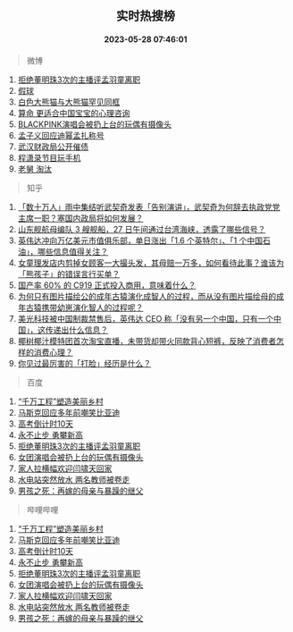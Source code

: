 <div align="center"><h2>实时热搜榜</h2><h4>2023-05-28 07:46:01</h4></div>

> 微博  

1. [拒绝董明珠3次的主播评孟羽童离职](https://s.weibo.com/weibo?q=%23%E6%8B%92%E7%BB%9D%E8%91%A3%E6%98%8E%E7%8F%A03%E6%AC%A1%E7%9A%84%E4%B8%BB%E6%92%AD%E8%AF%84%E5%AD%9F%E7%BE%BD%E7%AB%A5%E7%A6%BB%E8%81%8C%23&t=31&band_rank=1&Refer=top)<br />
2. [假球](https://s.weibo.com/weibo?q=%E5%81%87%E7%90%83&t=31&band_rank=2&Refer=top)<br />
3. [白色大熊猫与大熊猫罕见同框](https://s.weibo.com/weibo?q=%23%E7%99%BD%E8%89%B2%E5%A4%A7%E7%86%8A%E7%8C%AB%E4%B8%8E%E5%A4%A7%E7%86%8A%E7%8C%AB%E7%BD%95%E8%A7%81%E5%90%8C%E6%A1%86%23&t=31&band_rank=3&Refer=top)<br />
4. [算命 更适合中国宝宝的心理咨询](https://s.weibo.com/weibo?q=%E7%AE%97%E5%91%BD%20%E6%9B%B4%E9%80%82%E5%90%88%E4%B8%AD%E5%9B%BD%E5%AE%9D%E5%AE%9D%E7%9A%84%E5%BF%83%E7%90%86%E5%92%A8%E8%AF%A2&t=31&band_rank=4&Refer=top)<br />
5. [BLACKPINK演唱会被扔上台的玩偶有摄像头](https://s.weibo.com/weibo?q=%23BLACKPINK%E6%BC%94%E5%94%B1%E4%BC%9A%E8%A2%AB%E6%89%94%E4%B8%8A%E5%8F%B0%E7%9A%84%E7%8E%A9%E5%81%B6%E6%9C%89%E6%91%84%E5%83%8F%E5%A4%B4%23&t=31&band_rank=5&Refer=top)<br />
6. [孟子义回应迪幂孟扎称号](https://s.weibo.com/weibo?q=%23%E5%AD%9F%E5%AD%90%E4%B9%89%E5%9B%9E%E5%BA%94%E8%BF%AA%E5%B9%82%E5%AD%9F%E6%89%8E%E7%A7%B0%E5%8F%B7%23&t=31&band_rank=6&Refer=top)<br />
7. [武汉财政局公开催债](https://s.weibo.com/weibo?q=%23%E6%AD%A6%E6%B1%89%E8%B4%A2%E6%94%BF%E5%B1%80%E5%85%AC%E5%BC%80%E5%82%AC%E5%80%BA%23&t=31&band_rank=7&Refer=top)<br />
8. [程潇录节目玩手机](https://s.weibo.com/weibo?q=%23%E7%A8%8B%E6%BD%87%E5%BD%95%E8%8A%82%E7%9B%AE%E7%8E%A9%E6%89%8B%E6%9C%BA%23&t=31&band_rank=8&Refer=top)<br />
9. [老舅 淘汰](https://s.weibo.com/weibo?q=%E8%80%81%E8%88%85%20%E6%B7%98%E6%B1%B0&t=31&band_rank=9&Refer=top)<br />

> 知乎  

1. [「数十万人」雨中集结听武契奇发表「告别演讲」，武契奇为何辞去执政党党主席一职？塞国内政局将如何发展？](https://www.zhihu.com/question/603283312)<br />
2. [山东舰航母编队 3 艘舰船，27 日午间通过台湾海峡，透露了哪些信号？](https://www.zhihu.com/question/603320386)<br />
3. [英伟达冲向万亿美元市值俱乐部，单日涨出「1.6 个英特尔」、「1 个中国石油」，哪些信息值得关注？](https://www.zhihu.com/question/603327119)<br />
4. [女童理发店内剪掉女顾客一大撮头发，其母赔一万多，如何看待此事？谁该为「熊孩子」的错误言行买单？](https://www.zhihu.com/question/603155943)<br />
5. [国产率 60% 的 C919 正式投入商用，意味着什么？](https://www.zhihu.com/question/603289064)<br />
6. [为何只有图片描绘公的成年古猿演化成智人的过程，而从没有图片描绘母的成年古猿携带幼崽演化智人的过程呢？](https://www.zhihu.com/question/552387727)<br />
7. [美光科技被中国制裁禁售后，英伟达 CEO 称「没有另一个中国，只有一个中国」，这传递出什么信息？](https://www.zhihu.com/question/602921030)<br />
8. [椰树椰汁模特团首次淘宝直播，未带货却带火同款背心短裤，反映了消费者怎样的消费心理？](https://www.zhihu.com/question/603161031)<br />
9. [你见过最厉害的「打脸」经历是什么？](https://www.zhihu.com/question/473217817)<br />

> 百度  

1. [“千万工程”塑造美丽乡村](https://www.baidu.com/s?wd=%E2%80%9C%E5%8D%83%E4%B8%87%E5%B7%A5%E7%A8%8B%E2%80%9D%E5%A1%91%E9%80%A0%E7%BE%8E%E4%B8%BD%E4%B9%A1%E6%9D%91&sa=fyb_news&rsv_dl=fyb_news)<br />
2. [马斯克回应多年前嘲笑比亚迪](https://www.baidu.com/s?wd=%E9%A9%AC%E6%96%AF%E5%85%8B%E5%9B%9E%E5%BA%94%E5%A4%9A%E5%B9%B4%E5%89%8D%E5%98%B2%E7%AC%91%E6%AF%94%E4%BA%9A%E8%BF%AA&sa=fyb_news&rsv_dl=fyb_news)<br />
3. [高考倒计时10天](https://www.baidu.com/s?wd=%E9%AB%98%E8%80%83%E5%80%92%E8%AE%A1%E6%97%B610%E5%A4%A9&sa=fyb_news&rsv_dl=fyb_news)<br />
4. [永不止步 勇攀新高](https://www.baidu.com/s?wd=%E6%B0%B8%E4%B8%8D%E6%AD%A2%E6%AD%A5+%E5%8B%87%E6%94%80%E6%96%B0%E9%AB%98&sa=fyb_news&rsv_dl=fyb_news)<br />
5. [拒绝董明珠3次的主播评孟羽童离职](https://www.baidu.com/s?wd=%E6%8B%92%E7%BB%9D%E8%91%A3%E6%98%8E%E7%8F%A03%E6%AC%A1%E7%9A%84%E4%B8%BB%E6%92%AD%E8%AF%84%E5%AD%9F%E7%BE%BD%E7%AB%A5%E7%A6%BB%E8%81%8C&sa=fyb_news&rsv_dl=fyb_news)<br />
6. [女团演唱会被扔上台的玩偶有摄像头](https://www.baidu.com/s?wd=%E5%A5%B3%E5%9B%A2%E6%BC%94%E5%94%B1%E4%BC%9A%E8%A2%AB%E6%89%94%E4%B8%8A%E5%8F%B0%E7%9A%84%E7%8E%A9%E5%81%B6%E6%9C%89%E6%91%84%E5%83%8F%E5%A4%B4&sa=fyb_news&rsv_dl=fyb_news)<br />
7. [家人拉横幅欢迎闫啸天回家](https://www.baidu.com/s?wd=%E5%AE%B6%E4%BA%BA%E6%8B%89%E6%A8%AA%E5%B9%85%E6%AC%A2%E8%BF%8E%E9%97%AB%E5%95%B8%E5%A4%A9%E5%9B%9E%E5%AE%B6&sa=fyb_news&rsv_dl=fyb_news)<br />
8. [水电站突然放水 两名教师被卷走](https://www.baidu.com/s?wd=%E6%B0%B4%E7%94%B5%E7%AB%99%E7%AA%81%E7%84%B6%E6%94%BE%E6%B0%B4+%E4%B8%A4%E5%90%8D%E6%95%99%E5%B8%88%E8%A2%AB%E5%8D%B7%E8%B5%B0&sa=fyb_news&rsv_dl=fyb_news)<br />
9. [男孩之死：再嫁的母亲与暴躁的继父](https://www.baidu.com/s?wd=%E7%94%B7%E5%AD%A9%E4%B9%8B%E6%AD%BB%EF%BC%9A%E5%86%8D%E5%AB%81%E7%9A%84%E6%AF%8D%E4%BA%B2%E4%B8%8E%E6%9A%B4%E8%BA%81%E7%9A%84%E7%BB%A7%E7%88%B6&sa=fyb_news&rsv_dl=fyb_news)<br />

> 哔哩哔哩  

1. [“千万工程”塑造美丽乡村](https://www.baidu.com/s?wd=%E2%80%9C%E5%8D%83%E4%B8%87%E5%B7%A5%E7%A8%8B%E2%80%9D%E5%A1%91%E9%80%A0%E7%BE%8E%E4%B8%BD%E4%B9%A1%E6%9D%91&sa=fyb_news&rsv_dl=fyb_news)<br />
2. [马斯克回应多年前嘲笑比亚迪](https://www.baidu.com/s?wd=%E9%A9%AC%E6%96%AF%E5%85%8B%E5%9B%9E%E5%BA%94%E5%A4%9A%E5%B9%B4%E5%89%8D%E5%98%B2%E7%AC%91%E6%AF%94%E4%BA%9A%E8%BF%AA&sa=fyb_news&rsv_dl=fyb_news)<br />
3. [高考倒计时10天](https://www.baidu.com/s?wd=%E9%AB%98%E8%80%83%E5%80%92%E8%AE%A1%E6%97%B610%E5%A4%A9&sa=fyb_news&rsv_dl=fyb_news)<br />
4. [永不止步 勇攀新高](https://www.baidu.com/s?wd=%E6%B0%B8%E4%B8%8D%E6%AD%A2%E6%AD%A5+%E5%8B%87%E6%94%80%E6%96%B0%E9%AB%98&sa=fyb_news&rsv_dl=fyb_news)<br />
5. [拒绝董明珠3次的主播评孟羽童离职](https://www.baidu.com/s?wd=%E6%8B%92%E7%BB%9D%E8%91%A3%E6%98%8E%E7%8F%A03%E6%AC%A1%E7%9A%84%E4%B8%BB%E6%92%AD%E8%AF%84%E5%AD%9F%E7%BE%BD%E7%AB%A5%E7%A6%BB%E8%81%8C&sa=fyb_news&rsv_dl=fyb_news)<br />
6. [女团演唱会被扔上台的玩偶有摄像头](https://www.baidu.com/s?wd=%E5%A5%B3%E5%9B%A2%E6%BC%94%E5%94%B1%E4%BC%9A%E8%A2%AB%E6%89%94%E4%B8%8A%E5%8F%B0%E7%9A%84%E7%8E%A9%E5%81%B6%E6%9C%89%E6%91%84%E5%83%8F%E5%A4%B4&sa=fyb_news&rsv_dl=fyb_news)<br />
7. [家人拉横幅欢迎闫啸天回家](https://www.baidu.com/s?wd=%E5%AE%B6%E4%BA%BA%E6%8B%89%E6%A8%AA%E5%B9%85%E6%AC%A2%E8%BF%8E%E9%97%AB%E5%95%B8%E5%A4%A9%E5%9B%9E%E5%AE%B6&sa=fyb_news&rsv_dl=fyb_news)<br />
8. [水电站突然放水 两名教师被卷走](https://www.baidu.com/s?wd=%E6%B0%B4%E7%94%B5%E7%AB%99%E7%AA%81%E7%84%B6%E6%94%BE%E6%B0%B4+%E4%B8%A4%E5%90%8D%E6%95%99%E5%B8%88%E8%A2%AB%E5%8D%B7%E8%B5%B0&sa=fyb_news&rsv_dl=fyb_news)<br />
9. [男孩之死：再嫁的母亲与暴躁的继父](https://www.baidu.com/s?wd=%E7%94%B7%E5%AD%A9%E4%B9%8B%E6%AD%BB%EF%BC%9A%E5%86%8D%E5%AB%81%E7%9A%84%E6%AF%8D%E4%BA%B2%E4%B8%8E%E6%9A%B4%E8%BA%81%E7%9A%84%E7%BB%A7%E7%88%B6&sa=fyb_news&rsv_dl=fyb_news)<br />
